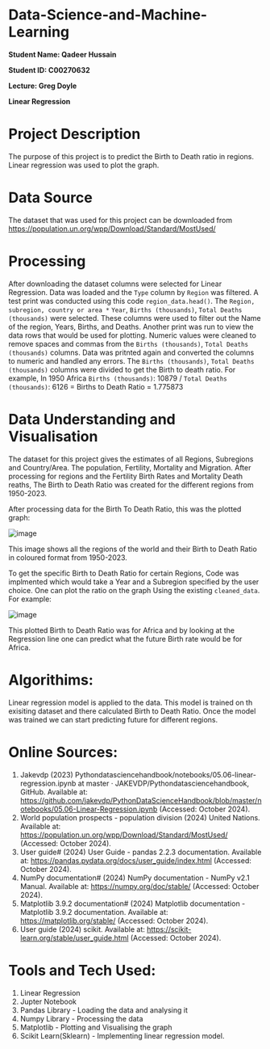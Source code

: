 # Data-Science-and-Machine-Learning

**Student Name: Qadeer Hussain**

**Student ID: C00270632**

**Lecture: Greg Doyle**

**Linear Regression**

# Project Description
The purpose of this project is to predict the Birth to Death ratio in regions. Linear regression was used to plot the graph. 

# Data Source
The dataset that was used for this project can be downloaded from https://population.un.org/wpp/Download/Standard/MostUsed/ 

# Processing
After downloading the dataset columns were selected for Linear Regression. Data was loaded and the ```Type``` column by ```Region``` was filtered. A test print was conducted using this code ```region_data.head()```. 
The ```Region, subregion, country or area *``` ```Year```, ```Births (thousands)```, ```Total Deaths (thousands)``` were selected. These columns were used to filter out the Name of the region, Years, Births, and Deaths. Another print was run
to view the data rows that would be used for plotting. Numeric values were cleaned to remove spaces and commas from the ```Births (thousands)```, ```Total Deaths (thousands)``` columns. Data was pritnted again and converted
the columns to numeric and handled any errors. The ```Births (thousands)```, ```Total Deaths (thousands)``` columns were divided to get the Birth to death ratio. For example, In 1950 Africa ```Births (thousands)```: 10879 / ```Total Deaths (thousands)```: 6126 = Births to Death Ratio = 1.775873

# Data Understanding and Visualisation 
The dataset for this project gives the estimates of all Regions, Subregions and Country/Area. The population, Fertility, Mortality and Migration. After processing for regions and the Fertility Birth Rates and Mortality Death reaths,
The Birth to Death Ratio was created for the different regions from 1950-2023. 

After processing data for the Birth To Death Ratio, this was the plotted graph: 

![image](https://github.com/user-attachments/assets/bfec4b78-4805-4f0f-9d82-1bc9aaae5db8)

This image shows all the regions of the world and their Birth to Death Ratio in coloured format from 1950-2023.

To get the specific Birth to Death Ratio for certain Regions, Code was implmented which would take a Year and a Subregion specified by the user choice. One can plot the ratio on the graph Using the existing ```cleaned_data```.
For example:

![image](https://github.com/user-attachments/assets/1ee23b81-f81b-470b-a3fa-fda2006b25f8)

This plotted Birth to Death Ratio was for Africa and by looking at the Regression line one can predict what the future Birth rate would be for Africa. 

# Algorithims:
Linear regression model is applied to the data. This model is trained on th exisiting dataset and there calculated Birth to Death Ratio. 
Once the model was trained we can start predicting future for different regions.

# Online Sources:
1. Jakevdp (2023) Pythondatasciencehandbook/notebooks/05.06-linear-regression.ipynb at master · JAKEVDP/Pythondatasciencehandbook, GitHub. Available at: https://github.com/jakevdp/PythonDataScienceHandbook/blob/master/notebooks/05.06-Linear-Regression.ipynb (Accessed: October 2024). 
2. World population prospects - population division (2024) United Nations. Available at: https://population.un.org/wpp/Download/Standard/MostUsed/ (Accessed: October 2024). 
3. User guide# (2024) User Guide - pandas 2.2.3 documentation. Available at: https://pandas.pydata.org/docs/user_guide/index.html (Accessed: October 2024). 
4. NumPy documentation# (2024) NumPy documentation - NumPy v2.1 Manual. Available at: https://numpy.org/doc/stable/ (Accessed: October 2024).
5. Matplotlib 3.9.2 documentation# (2024) Matplotlib documentation - Matplotlib 3.9.2 documentation. Available at: https://matplotlib.org/stable/ (Accessed: October 2024).
6. User guide (2024) scikit. Available at: https://scikit-learn.org/stable/user_guide.html (Accessed: October 2024). 

# Tools and Tech Used: 
1. Linear Regression
2. Jupter Notebook
3. Pandas Library - Loading the data and analysing it
4. Numpy Library - Processing the data
5. Matplotlib - Plotting and Visualising the graph 
6. Scikit Learn(Sklearn) - Implementing linear regression model.
 
